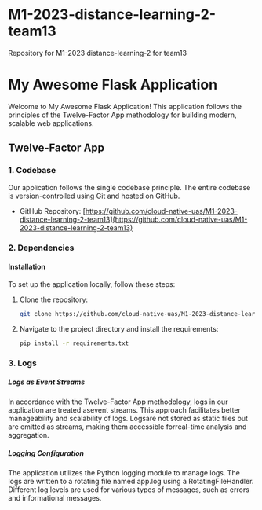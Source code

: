 # M1-2023-distance-learning-2-team13
Repository for M1-2023 distance-learning-2 for team13

# My Awesome Flask Application
Welcome to My Awesome Flask Application! This application follows the principles of the Twelve-Factor App methodology for building modern, scalable web applications.

## Twelve-Factor App

### 1. Codebase
Our application follows the single codebase principle. The entire codebase is version-controlled using Git and hosted on GitHub.

- GitHub Repository: [https://github.com/cloud-native-uas/M1-2023-distance-learning-2-team13](https://github.com/cloud-native-uas/M1-2023-distance-learning-2-team13)

### 2. Dependencies
#### Installation
To set up the application locally, follow these steps:

1. Clone the repository:
   ```bash
   git clone https://github.com/cloud-native-uas/M1-2023-distance-learning-2-team13

2. Navigate to the project directory and install the requirements:
    ```bash 
    pip install -r requirements.txt
    
### 3. Logs
##### Logs as Event Streams
In accordance with the Twelve-Factor App methodology, logs in our application are treated asevent streams. This approach facilitates better manageability and scalability of logs. Logsare not stored as static files but are emitted as streams, making them accessible forreal-time analysis and aggregation.

##### Logging Configuration
The application utilizes the Python logging module to manage logs. The logs are written to a rotating file named app.log using a RotatingFileHandler. Different log levels are used for various types of messages, such as errors and informational messages.
